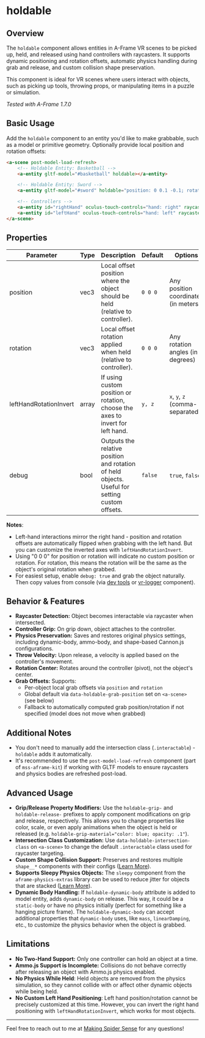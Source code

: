 # holdable

## Overview

The `holdable` component allows entities in A-Frame VR scenes to be picked up, held, and released using hand controllers with raycasters. It supports dynamic positioning and rotation offsets, automatic physics handling during grab and release, and custom collision shape preservation.

This component is ideal for VR scenes where users interact with objects, such as picking up tools, throwing props, or manipulating items in a puzzle or simulation.

_Tested with A-Frame 1.7.0_

## Basic Usage

Add the `holdable` component to an entity you'd like to make grabbable, such as a model or primitive geometry. Optionally provide local position and rotation offsets:

```html
<a-scene post-model-load-refresh>
    <!-- Holdable Entity: Basketball -->
    <a-entity gltf-model="#basketball" holdable></a-entity>

    <!-- Holdable Entity: Sword -->
    <a-entity gltf-model="#sword" holdable="position: 0 0.1 -0.1; rotation: 0 180 0"></a-entity>

    <!-- Controllers -->
    <a-entity id="rightHand" oculus-touch-controls="hand: right" raycaster="objects: .interactable"></a-entity>
    <a-entity id="leftHand" oculus-touch-controls="hand: left" raycaster="objects: .interactable"></a-entity>
</a-scene>
```

## Properties

| Parameter              | Type  | Description                                                                                    | Default | Options                              |
| ---------------------- | ----- | ---------------------------------------------------------------------------------------------- | ------- | ------------------------------------ |
| position               | vec3  | Local offset position where the object should be held (relative to controller).                | `0 0 0` | Any position coordinates (in meters) |
| rotation               | vec3  | Local offset rotation applied when held (relative to controller).                              | `0 0 0` | Any rotation angles (in degrees)     |
| leftHandRotationInvert | array | If using custom position or rotation, choose the axes to invert for left hand.                 | `y, z`  | `x`, `y`, `z` (comma-separated)      |
| debug                  | bool  | Outputs the relative position and rotation of held objects. Useful for setting custom offsets. | `false` | `true`, `false`                      |

**Notes**:

- Left-hand interactions mirror the right hand - position and rotation offsets are automatically flipped when grabbing with the left hand. But you can customize the inverted axes with `leftHandRotationInvert`.
- Using "0 0 0" for position or rotation will indicate no custom position or rotation. For rotation, this means the rotation will be the same as the object's original rotation when grabbed.
- For easiest setup, enable `debug: true` and grab the object naturally. Then copy values from console (via [dev tools](https://developer.chrome.com/docs/devtools/remote-debugging) or [vr-logger](../../src/components/vr-logger/vr-logger.js) component).

## Behavior & Features

- **Raycaster Detection:** Object becomes interactable via raycaster when intersected.
- **Controller Grip:** On grip down, object attaches to the controller.
- **Physics Preservation:** Saves and restores original physics settings, including dynamic-body, ammo-body, and shape-based Cannon.js configurations.
- **Throw Velocity:** Upon release, a velocity is applied based on the controller's movement.
- **Rotation Center:** Rotates around the controller (pivot), not the object's center.
- **Grab Offsets:** Supports:
    - Per-object local grab offsets via `position` and `rotation`
    - Global default via `data-holdable-grab-position` set on `<a-scene>` (see below)
    - Fallback to automatically computed grab position/rotation if not specified (model does not move when grabbed)

## Additional Notes

- You don't need to manually add the intersection class (`.interactable`) - `holdable` adds it automatically.
- It's recommended to use the `post-model-load-refresh` component (part of `mss-aframe-kit`) if working with GLTF models to ensure raycasters and physics bodies are refreshed post-load.

## Advanced Usage

- **Grip/Release Property Modifiers:** Use the `holdable-grip-` and `holdable-release-` prefixes to apply component modifications on grip and release, respectively. This allows you to change properties like color, scale, or even apply animations when the object is held or released (e.g. `holdable-grip-material="color: blue; opacity: .1"`).
- **Intersection Class Customization:** Use `data-holdable-intersection-class` on `<a-scene>` to change the default `.interactable` class used for raycaster targeting.
- **Custom Shape Collision Support:** Preserves and restores multiple `shape__*` components with their configs ([Learn More](https://github.com/c-frame/aframe-physics-system/blob/master/CannonDriver.md#shape)).
- **Supports Sleepy Physics Objects:** The `sleepy` component from the `aframe-physics-extras` library can be used to reduce jitter for objects that are stacked ([Learn More](https://github.com/wmurphyrd/aframe-physics-extras?tab=readme-ov-file#sleepy)).
- **Dynamic Body Handling:** If `holdable-dynamic-body` attribute is added to model entity, adds `dynamic-body` on release. This way, it could be a `static-body` or have no physics initially (perfect for something like a hanging picture frame). The `holdable-dynamic-body` can accept additional properties that `dynamic-body` uses, like `mass`, `linearDamping`, etc., to customize the physics behavior when the object is grabbed.

## Limitations

- **No Two-Hand Support:** Only one controller can hold an object at a time.
- **Ammo.js Support is Incomplete:** Collisions do not behave correctly after releasing an object with Ammo.js physics enabled.
- **No Physics While Held**: Held objects are removed from the physics simulation, so they cannot collide with or affect other dynamic objects while being held.
- **No Custom Left Hand Positioning**: Left hand position/rotation cannot be precisely customized at this time. However, you can invert the right hand positioning with `leftHandRotationInvert`, which works for most objects.

---

Feel free to reach out to me at [Making Spider Sense](https://makingspidersense.com/contact/) for any questions!

